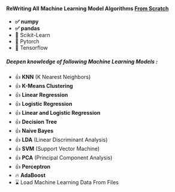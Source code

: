 
<h4>ReWriting All Machine Learning Model Algorithms <u>From Scratch</u></h4> 
<ul>
    <li><b>&#9989 numpy</b></li>
    <li><b>&#9989 pandas</b></li>
    <li>&#128683 Scikit-Learn</li>
    <li>&#128683 Pytorch</li>
    <li>&#128683 Tensorflow</li>
</ul>

<h5>Deepen knowledge of following Machine Learning Models :</h5>
<ul>
    <li>&#128077 <b>KNN</b> (K Nearest Neighbors)</li>
    <li>&#128077 <b>K-Means Clustering</b></li>
    <li>&#128077 <b>Linear Regression</b></li>
    <li>&#128077 <b>Logistic Regression</b></li>
    <li>&#128077 <b>Linear and Logistic Regression</b></li>
    <li>&#128077 <b>Decision Tree</b></li>
    <li>&#128077 <b>Naive Bayes</b></li>
    <li>&#128077 <b>LDA</b> (Linear Discriminant Analysis)</li>
    <li>&#128077 <b>SVM</b> (Support Vector Machine)</li>
    <li>&#128077 <b>PCA</b> (Principal Component Analysis)</li>
    <li>&#128077 <b>Perceptron</b></li>
    <li>&#128293 <b>AdaBoost</b></li>
    <li>&#8987   Load Machine Learning Data From Files</li>

</ul>

